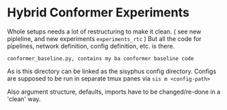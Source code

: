 # Hybrid Conformer Experiments

Whole setups needs a lot of restructuring to make it clean. ( see new pipleline, and new experiments `experiments_rtc` )
But all the code for pipelines, network definition, config definition, etc. is there.

```
conformer_baseline.py, contains my ba conformer baseline code
```

As is this directory can be linked as the sisyphus config directory.
Configs are supposed to be run in separate tmux panes via `sis m <config-path>`

Also argument structure, defaults, imports have to be changed/re-done in a 'clean' way.
